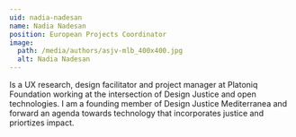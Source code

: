 ```yaml
---
uid: nadia-nadesan
name: Nadia Nadesan
position: European Projects Coordinator
image:
  path: /media/authors/asjv-mlb_400x400.jpg
  alt: Nadia Nadesan
---
```

Is a UX research, design facilitator and project manager at Platoniq Foundation working at the intersection of Design Justice and open technologies. I am a founding member of Design Justice Mediterranea and forward an agenda towards technology that incorporates justice and priortizes impact.